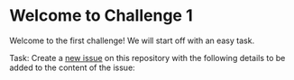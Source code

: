# Welcome to Challenge 1

Welcome to the first challenge!
We will start off with an easy task.

Task:
Create a [new issue](https://GitHub.com/scaleracademy/scaler-september-open-source-challenge/issues/new) on this repository with the following details to be added to the content of the issue:
